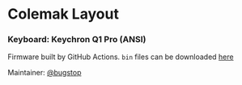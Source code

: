 # Colemak Layout

### Keyboard: Keychron Q1 Pro (ANSI)

Firmware built by GitHub Actions. `bin` files can be downloaded [here](https://github.com/bugstop/qmk-firmware/actions/workflows/build_on_macos.yml)

Maintainer: [@bugstop](https://github.com/bugstop)
